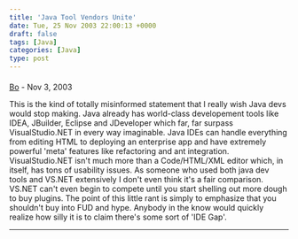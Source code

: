 ```yaml
---
title: 'Java Tool Vendors Unite'
date: Tue, 25 Nov 2003 22:00:13 +0000
draft: false
tags: [Java]
categories: [Java]
type: post
---
```



#### 
[Bo](http://codaland.blogspot.com "") - <time datetime="2003-11-26 03:15:46">Nov 3, 2003</time>

This is the kind of totally misinformed statement that I really wish Java devs would stop making. Java already has world-class developement tools like IDEA, JBuilder, Eclipse and JDeveloper which far, far surpass VisualStudio.NET in every way imaginable. Java IDEs can handle everything from editing HTML to deploying an enterprise app and have extremely powerful 'meta' features like refactoring and ant integration. VisualStudio.NET isn't much more than a Code/HTML/XML editor which, in itself, has tons of usability issues. As someone who used both java dev tools and VS.NET extensively I don't even think it's a fair comparison. VS.NET can't even begin to compete until you start shelling out more dough to buy plugins. The point of this little rant is simply to emphasize that you shouldn't buy into FUD and hype. Anybody in the know would quickly realize how silly it is to claim there's some sort of 'IDE Gap'.
<hr />
